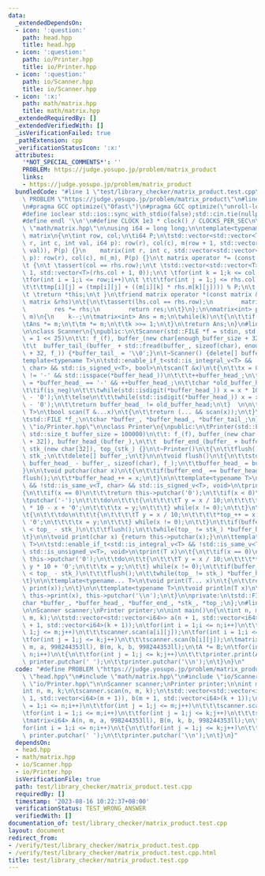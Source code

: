 ```yaml
---
data:
  _extendedDependsOn:
  - icon: ':question:'
    path: head.hpp
    title: head.hpp
  - icon: ':question:'
    path: io/Printer.hpp
    title: io/Printer.hpp
  - icon: ':question:'
    path: io/Scanner.hpp
    title: io/Scanner.hpp
  - icon: ':x:'
    path: math/matrix.hpp
    title: math/matrix.hpp
  _extendedRequiredBy: []
  _extendedVerifiedWith: []
  _isVerificationFailed: true
  _pathExtension: cpp
  _verificationStatusIcon: ':x:'
  attributes:
    '*NOT_SPECIAL_COMMENTS*': ''
    PROBLEM: https://judge.yosupo.jp/problem/matrix_product
    links:
    - https://judge.yosupo.jp/problem/matrix_product
  bundledCode: "#line 1 \"test/library_checker/matrix_product.test.cpp\"\n#define\
    \ PROBLEM \"https://judge.yosupo.jp/problem/matrix_product\"\n#line 1 \"head.hpp\"\
    \n#pragma GCC optimize(\"Ofast\")\n#pragma GCC optimize(\"unroll-loops\")\n#include<bits/stdc++.h>\n\
    #define ioclear std::ios::sync_with_stdio(false);std::cin.tie(nullptr);std::cout.tie(nullptr);\n\
    #define endl '\\n'\n#define CLOCK 1e3 * clock() / CLOCKS_PER_SEC\n\n\n#line 2\
    \ \"math/matrix.hpp\"\n\nusing i64 = long long;\n\ntemplate<typename T>\nstruct\
    \ matrix\n{\n\tint row, col;\n\ti64 P;\n\tstd::vector<std::vector<T>> m;\n\tmatrix(int\
    \ r, int c, int val, i64 p): row(r), col(c), m(row + 1, std::vector<T>(col + 1,\
    \ val)), P(p) {}\n    matrix(int r, int c, std::vector<std::vector<T>> _m, i64\
    \ p): row(r), col(c), m(_m), P(p) {}\n\t matrix operator *= (const matrix &rhs)\n\
    \t {\n\t \tassert(col == rhs.row);\n\t \tstd::vector<std::vector<T>> tmp(row +\
    \ 1, std::vector<T>(rhs.col + 1, 0));\n\t \tfor(int k = 1;k <= col;k++)\n\t \t\
    \tfor(int i = 1;i <= row;i++)\n\t \t\t\tfor(int j = 1;j <= rhs.col;j++)\n\t \t\
    \t\t\ttmp[i][j] = (tmp[i][j] + ((m[i][k] * rhs.m[k][j]))) % P;\n\t \tm = tmp;\n\
    \t \treturn *this;\n\t }\n\tfriend matrix operator *(const matrix &lhs, const\
    \ matrix &rhs)\n\t{\n\t\tassert(lhs.col == rhs.row);\n        matrix res = lhs;\n\
    \        res *= rhs;\n        return res;\n\t}\n};\n\nmatrix<int> pow(int k, matrix<int>\
    \ m)\n{\n    k--;\n\tmatrix<int> Ans = m;\n\twhile(k)\n\t{\n\t\tif(k & 1)\n\t\t\
    \tAns *= m;\n\t\tm *= m;\n\t\tk >>= 1;\n\t}\n\treturn Ans;\n}\n#line 2 \"io/Scanner.hpp\"\
    \n\nclass Scanner\n{\npublic:\n\tScanner(std::FILE *f = stdin, std::size_t enough_buffer_size\
    \ = 1 << 25)\n\t\t: f_(f), buffer_(new char[enough_buffer_size + 32]), buffer_head_(buffer_),\n\
    \t\t  buffer_tail_(buffer_ + std::fread(buffer_, sizeof(char), enough_buffer_size\
    \ + 32, f_)) {*buffer_tail_ = '\\0';}\n\t~Scanner() {delete[] buffer_;}\n\t\n\t\
    template<typename T>\n\tstd::enable_if_t<std::is_integral_v<T> && !std::is_same_v<T,\
    \ char> && std::is_signed_v<T>, bool>\n\tscan(T &x)\n\t{\n\t\tx = 0;\n\t\twhile(*buffer_head_\
    \ != '-' && std::isspace(*buffer_head_))\n\t\t\t++buffer_head_;\n\t\tbool is_neg\
    \ = *buffer_head_ == '-' && ++buffer_head_;\n\t\tchar *old_buffer_head = buffer_head_;\n\
    \t\tif(is_neg)\n\t\t\twhile(std::isdigit(*buffer_head_)) x = x * 10 - (*buffer_head_++\
    \ - '0');\n\t\telse\n\t\t\twhile(std::isdigit(*buffer_head_)) x = x * 10 + (*buffer_head_++\
    \ - '0');\n\t\treturn buffer_head_ != old_buffer_head;\n\t}  \n\n\ttemplate<typename...\
    \ T>\n\tbool scan(T &...x)\n\t{\n\t\treturn (... && scan(x));\n\t}\n\nprivate:\n\
    \tstd::FILE *f_;\n\tchar *buffer_, *buffer_head_, *buffer_tail_;\n};\n#line 2\
    \ \"io/Printer.hpp\"\n\nclass Printer\n{\npublic:\n\tPrinter(std::FILE *f = stdout,\
    \ std::size_t buffer_size = 100000)\n\t\t: f_(f), buffer_(new char[buffer_size\
    \ + 32]), buffer_head_(buffer_),\n\t\t  buffer_end_(buffer_ + buffer_size + 32),\
    \ stk_(new char[32]), top_(stk_) {}\n\t~Printer()\n\t{\n\t\tflush();\n\t\tdelete[]\
    \ stk_;\n\t\tdelete[] buffer_;\n\t}\n\n\tvoid flush()\n\t{\n\t\tstd::fwrite(buffer_,\
    \ buffer_head_ - buffer_, sizeof(char), f_);\n\t\tbuffer_head_ = buffer_;\n\t\
    }\n\n\tvoid putchar(char x)\n\t{\n\t\tif(buffer_end_ == buffer_head_)\n\t\t\t\
    flush();\n\t\t*buffer_head_++ = x;\n\t}\n\n\ttemplate<typename T>\n\tstd::enable_if_t<std::is_integral_v<T>\
    \ && !std::is_same_v<T, char> && std::is_signed_v<T>, void>\n\tprint(T x)\n\t\
    {\n\t\tif(x == 0)\n\t\t\treturn this->putchar('0');\n\t\tif(x < 0)\n\t\t{\n\t\t\
    \tputchar('-');\n\t\t\tdo\n\t\t\t{\n\t\t\t\tT y = x / 10;\n\t\t\t\t*top_++ = y\
    \ * 10 - x + '0';\n\t\t\t\tx = y;\n\t\t\t} while(x != 0);\n\t\t}\n\t\telse\n\t\
    \t{\n\t\t\tdo\n\t\t\t{\n\t\t\t\tT y = x / 10;\n\t\t\t\t*top_++ = x - y * 10 +\
    \ '0';\n\t\t\t\tx = y;\n\t\t\t} while(x != 0);\n\t\t}\n\t\tif(buffer_end_ - buffer_head_\
    \ < top_ - stk_)\n\t\t\tflush();\n\t\twhile(top_ != stk_) *buffer_head_++ = *--top_;\n\
    \t}\n\n\tvoid print(char x) {return this->putchar(x);}\n\n\ttemplate<typename\
    \ T>\n\tstd::enable_if_t<std::is_integral_v<T> && !std::is_same_v<T, char> &&\
    \ std::is_unsigned_v<T>, void>\n\tprint(T x)\n\t{\n\t\tif(x == 0)\n\t\t\treturn\
    \ this->putchar('0');\n\t\tdo\n\t\t{\n\t\t\tT y = x / 10;\n\t\t\t*top_++ = x -\
    \ y * 10 + '0';\n\t\t\tx = y;\n\t\t} while(x != 0);\n\t\tif(buffer_end_ - buffer_head_\
    \ < top_ - stk_)\n\t\t\tflush();\n\t\twhile(top_ != stk_) *buffer_head_++ = *--top_;\n\
    \t}\n\n\ttemplate<typename... T>\n\tvoid print(T... x)\n\t{\n\t\treturn (...,\
    \ print(x));\n\t}\n\n\ttemplate<typename T>\n\tvoid println(T x)\n\t{\n\t\treturn\
    \ this->print(x), this->putchar('\\n');\n\t}\n\nprivate:\n\tstd::FILE *f_;\n\t\
    char *buffer_, *buffer_head_, *buffer_end_, *stk_, *top_;\n};\n#line 6 \"test/library_checker/matrix_product.test.cpp\"\
    \n\nScanner scanner;\nPrinter printer;\n\nint main()\n{\n\tint n, m, k;\n\tscanner.scan(n,\
    \ m, k);\n\tstd::vector<std::vector<i64>> a(n + 1, std::vector<i64>(m + 1)), b(m\
    \ + 1, std::vector<i64>(k + 1));\n\tfor(int i = 1;i <= n;i++)\n\t\tfor(int j =\
    \ 1;j <= m;j++)\n\t\t\tscanner.scan(a[i][j]);\n\tfor(int i = 1;i <= m;i++)\n\t\
    \tfor(int j = 1;j <= k;j++)\n\t\t\tscanner.scan(b[i][j]);\n\tmatrix<i64> A(n,\
    \ m, a, 998244353ll), B(m, k, b, 998244353ll);\n\tA *= B;\n\tfor(int i = 1;i <=\
    \ n;i++)\n\t{\n\t\tfor(int j = 1;j <= k;j++)\n\t\t\tprinter.print(A.m[i][j]),\
    \ printer.putchar(' ');\n\t\tprinter.putchar('\\n');\n\t}\n}\n"
  code: "#define PROBLEM \"https://judge.yosupo.jp/problem/matrix_product\"\n#include\
    \ \"head.hpp\"\n#include \"math/matrix.hpp\"\n#include \"io/Scanner.hpp\"\n#include\
    \ \"io/Printer.hpp\"\n\nScanner scanner;\nPrinter printer;\n\nint main()\n{\n\t\
    int n, m, k;\n\tscanner.scan(n, m, k);\n\tstd::vector<std::vector<i64>> a(n +\
    \ 1, std::vector<i64>(m + 1)), b(m + 1, std::vector<i64>(k + 1));\n\tfor(int i\
    \ = 1;i <= n;i++)\n\t\tfor(int j = 1;j <= m;j++)\n\t\t\tscanner.scan(a[i][j]);\n\
    \tfor(int i = 1;i <= m;i++)\n\t\tfor(int j = 1;j <= k;j++)\n\t\t\tscanner.scan(b[i][j]);\n\
    \tmatrix<i64> A(n, m, a, 998244353ll), B(m, k, b, 998244353ll);\n\tA *= B;\n\t\
    for(int i = 1;i <= n;i++)\n\t{\n\t\tfor(int j = 1;j <= k;j++)\n\t\t\tprinter.print(A.m[i][j]),\
    \ printer.putchar(' ');\n\t\tprinter.putchar('\\n');\n\t}\n}"
  dependsOn:
  - head.hpp
  - math/matrix.hpp
  - io/Scanner.hpp
  - io/Printer.hpp
  isVerificationFile: true
  path: test/library_checker/matrix_product.test.cpp
  requiredBy: []
  timestamp: '2023-08-16 10:22:37+08:00'
  verificationStatus: TEST_WRONG_ANSWER
  verifiedWith: []
documentation_of: test/library_checker/matrix_product.test.cpp
layout: document
redirect_from:
- /verify/test/library_checker/matrix_product.test.cpp
- /verify/test/library_checker/matrix_product.test.cpp.html
title: test/library_checker/matrix_product.test.cpp
---
```

